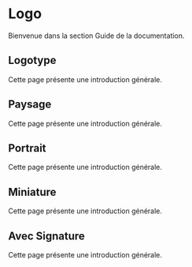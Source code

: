 # Logo

Bienvenue dans la section Guide de la documentation.

## Logotype

Cette page présente une introduction générale.
## Paysage

Cette page présente une introduction générale.
## Portrait

Cette page présente une introduction générale.
## Miniature

Cette page présente une introduction générale.
## Avec Signature

Cette page présente une introduction générale.